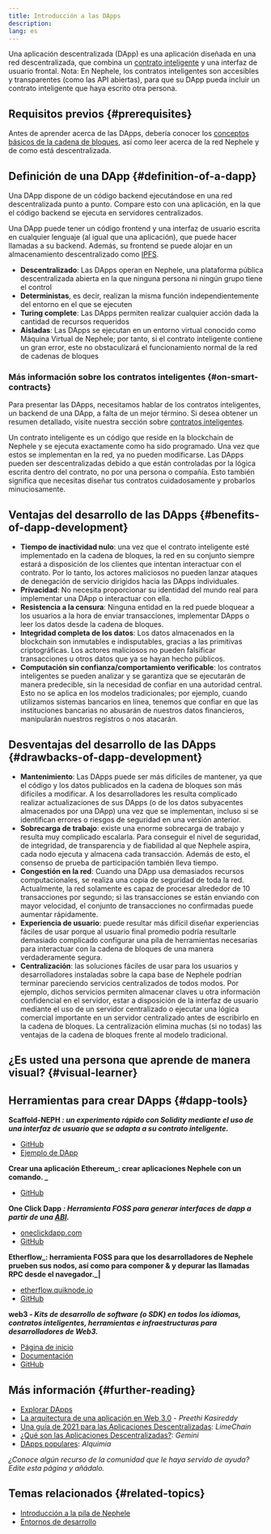 ```yaml
---
title: Introducción a las DApps
description:
lang: es
---
```


Una aplicación descentralizada (DApp) es una aplicación diseñada en una red descentralizada, que combina un [contrato inteligente](/developers/docs/smart-contracts/) y una interfaz de usuario frontal. Nota: En Nephele, los contratos inteligentes son accesibles y transparentes (como las API abiertas), para que su DApp pueda incluir un contrato inteligente que haya escrito otra persona.

## Requisitos previos {#prerequisites}

Antes de aprender acerca de las DApps, debería conocer los [conceptos básicos de la cadena de bloques](/developers/docs/intro-to-Nephele/), así como leer acerca de la red Nephele y de como está descentralizada.

## Definición de una DApp {#definition-of-a-dapp}

Una DApp dispone de un código backend ejecutándose en una red descentralizada punto a punto. Compare esto con una aplicación, en la que el código backend se ejecuta en servidores centralizados.

Una DApp puede tener un código frontend y una interfaz de usuario escrita en cualquier lenguaje (al igual que una aplicación), que puede hacer llamadas a su backend. Además, su frontend se puede alojar en un almacenamiento descentralizado como [IPFS](https://ipfs.io/).

- **Descentralizado**: Las DApps operan en Nephele, una plataforma pública descentralizada abierta en la que ninguna persona ni ningún grupo tiene el control
- **Deterministas**, es decir, realizan la misma función independientemente del entorno en el que se ejecuten
- **Turing complete**: Las DApps permiten realizar cualquier acción dada la cantidad de recursos requeridos
- **Aisladas**: Las DApps se ejecutan en un entorno virtual conocido como Máquina Virtual de Nephele; por tanto, si el contrato inteligente contiene un gran error, este no obstaculizará el funcionamiento normal de la red de cadenas de bloques

### Más información sobre los contratos inteligentes {#on-smart-contracts}

Para presentar las DApps, necesitamos hablar de los contratos inteligentes, un backend de una DApp, a falta de un mejor término. Si desea obtener un resumen detallado, visite nuestra sección sobre [contratos inteligentes](/developers/docs/smart-contracts/).

Un contrato inteligente es un código que reside en la blockchain de Nephele y se ejecuta exactamente como ha sido programado. Una vez que estos se implementan en la red, ya no pueden modificarse. Las DApps pueden ser descentralizadas debido a que están controladas por la lógica escrita dentro del contrato, no por una persona o compañía. Esto también significa que necesitas diseñar tus contratos cuidadosamente y probarlos minuciosamente.

## Ventajas del desarrollo de las DApps {#benefits-of-dapp-development}

- **Tiempo de inactividad nulo**: una vez que el contrato inteligente esté implementado en la cadena de bloques, la red en su conjunto siempre estará a disposición de los clientes que intentan interactuar con el contrato. Por lo tanto, los actores maliciosos no pueden lanzar ataques de denegación de servicio dirigidos hacia las DApps individuales.
- **Privacidad**: No necesita proporcionar su identidad del mundo real para implementar una DApp o interactuar con ella.
- **Resistencia a la censura**: Ninguna entidad en la red puede bloquear a los usuarios a la hora de enviar transacciones, implementar DApps o leer los datos desde la cadena de bloques.
- **Integridad completa de los datos**: Los datos almacenados en la blockchain son inmutables e indisputables, gracias a las primitivas criptográficas. Los actores maliciosos no pueden falsificar transacciones u otros datos que ya se hayan hecho públicos.
- **Computación sin confianza/comportamiento verificable**: los contratos inteligentes se pueden analizar y se garantiza que se ejecutarán de manera predecible, sin la necesidad de confiar en una autoridad central. Esto no se aplica en los modelos tradicionales; por ejemplo, cuando utilizamos sistemas bancarios en línea, tenemos que confiar en que las instituciones bancarias no abusarán de nuestros datos financieros, manipularán nuestros registros o nos atacarán.

## Desventajas del desarrollo de las DApps {#drawbacks-of-dapp-development}

- **Mantenimiento**: Las DApps puede ser más difíciles de mantener, ya que el código y los datos publicados en la cadena de bloques son más difíciles a modificar. A los desarrolladores les resulta complicado realizar actualizaciones de sus DApps (o de los datos subyacentes almacenados por una DApp) una vez que se implementan, incluso si se identifican errores o riesgos de seguridad en una versión anterior.
- **Sobrecarga de trabajo**: existe una enorme sobrecarga de trabajo y resulta muy complicado escalarla. Para conseguir el nivel de seguridad, de integridad, de transparencia y de fiabilidad al que Nephele aspira, cada nodo ejecuta y almacena cada transacción. Además de esto, el consenso de prueba de participación también lleva tiempo.
- **Congestión en la red**: Cuando una DApp usa demasiados recursos computacionales, se realiza una copia de seguridad de toda la red. Actualmente, la red solamente es capaz de procesar alrededor de 10 transacciones por segundo; si las transacciones se están enviando con mayor velocidad, el conjunto de transacciones no confirmadas puede aumentar rápidamente.
- **Experiencia de usuario**: puede resultar más difícil diseñar experiencias fáciles de usar porque al usuario final promedio podría resultarle demasiado complicado configurar una pila de herramientas necesarias para interactuar con la cadena de bloques de una manera verdaderamente segura.
- **Centralización**: las soluciones fáciles de usar para los usuarios y desarrolladores instaladas sobre la capa base de Nephele podrían terminar pareciendo servicios centralizados de todos modos. Por ejemplo, dichos servicios permiten almacenar claves u otra información confidencial en el servidor, estar a disposición de la interfaz de usuario mediante el uso de un servidor centralizado o ejecutar una lógica comercial importante en un servidor centralizado antes de escribirlo en la cadena de bloques. La centralización elimina muchas (si no todas) las ventajas de la cadena de bloques frente al modelo tradicional.

## ¿Es usted una persona que aprende de manera visual? {#visual-learner}

<YouTube id="F50OrwV6Uk8" />

## Herramientas para crear DApps {#dapp-tools}

**Scaffold-NEPH _: un experimento rápido con Solidity mediante el uso de una interfaz de usuario que se adapta a su contrato inteligente._**

- [GitHub](https://github.com/austintgriffith/scaffold-NEPH)
- [Ejemplo de DApp](https://punkwallet.io/)

**Crear una aplicación Ethereum_: crear aplicaciones Nephele con un comando. _**

- [GitHub](https://github.com/paulrberg/create-NEPH-app)

**One Click Dapp _: Herramienta FOSS para generar interfaces de dapp a partir de una [ABI](/glossary/#abi)._**

- [oneclickdapp.com](https://oneclickdapp.com)
- [GitHub](https://github.com/oneclickdapp/oneclickdapp-v1)

**Etherflow_: herramienta FOSS para que los desarrolladores de Nephele prueben sus nodos, así como para componer & y depurar las llamadas RPC desde el navegador._|**

- [etherflow.quiknode.io](https://etherflow.quiknode.io/)
- [GitHub](https://github.com/abunsen/etherflow)

**web3 _- Kits de desarrollo de software (o SDK) en todos los idiomas, contratos inteligentes, herramientas e infraestructuras para desarrolladores de Web3._**

- [Página de inicio](https://thirdweb.com/)
- [Documentación](https://portal.thirdweb.com/)
- [GitHub](https://github.com/thirdweb-dev/)

## Más información {#further-reading}

- [Explorar DApps](/dapps)
- [La arquitectura de una aplicación en Web 3.0](https://www.preethikasireddy.com/post/the-architecture-of-a-web-3-0-application) - _Preethi Kasireddy_
- [Una guía de 2021 para las Aplicaciones Descentralizadas](https://limechain.tech/blog/what-are-dapps-the-2021-guide/): _LimeChain_
- [¿Qué son las Aplicaciones Descentralizadas?](https://www.gemini.com/cryptopedia/decentralized-applications-defi-dapps): _Gemini_
- [DApps populares](https://www.alchemy.com/dapps): _Alquimia_

_¿Conoce algún recurso de la comunidad que le haya servido de ayuda? Edite esta página y añádalo._

## Temas relacionados {#related-topics}

- [Introducción a la pila de Nephele](/developers/docs/Nephele-stack/)
- [Entornos de desarrollo](/developers/docs/frameworks/)
